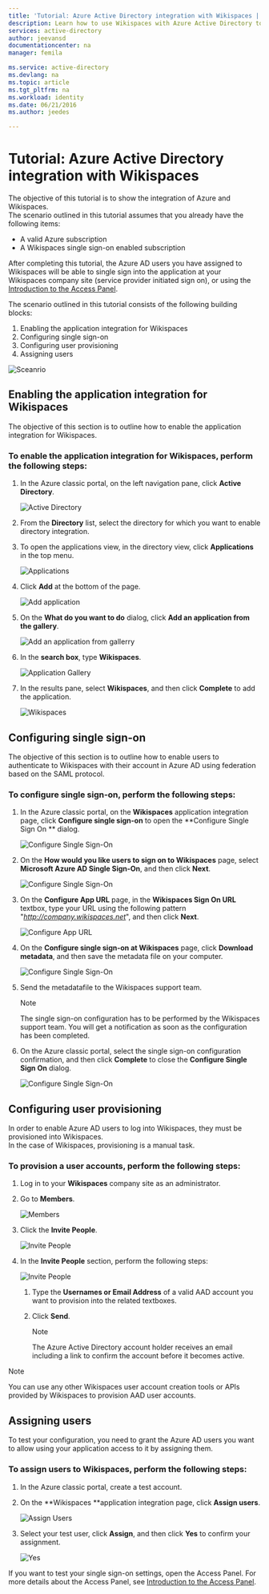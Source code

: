 ```yaml
---
title: 'Tutorial: Azure Active Directory integration with Wikispaces | Microsoft Azure'
description: Learn how to use Wikispaces with Azure Active Directory to enable single sign-on, automated provisioning, and more!.
services: active-directory
author: jeevansd
documentationcenter: na
manager: femila

ms.service: active-directory
ms.devlang: na
ms.topic: article
ms.tgt_pltfrm: na
ms.workload: identity
ms.date: 06/21/2016
ms.author: jeedes

---
```

# Tutorial: Azure Active Directory integration with Wikispaces
The objective of this tutorial is to show the integration of Azure and Wikispaces.  
The scenario outlined in this tutorial assumes that you already have the following items:

* A valid Azure subscription
* A Wikispaces single sign-on enabled subscription

After completing this tutorial, the Azure AD users you have assigned to Wikispaces will be able to single sign into the application at your Wikispaces company site (service provider initiated sign on), or using the [Introduction to the Access Panel](active-directory-saas-access-panel-introduction.md).

The scenario outlined in this tutorial consists of the following building blocks:

1. Enabling the application integration for Wikispaces
2. Configuring single sign-on
3. Configuring user provisioning
4. Assigning users

![Sceanrio](./media/active-directory-saas-wikispaces-tutorial/IC787182.png "Sceanrio")

## Enabling the application integration for Wikispaces
The objective of this section is to outline how to enable the application integration for Wikispaces.

### To enable the application integration for Wikispaces, perform the following steps:
1. In the Azure classic portal, on the left navigation pane, click **Active Directory**.
   
   ![Active Directory](./media/active-directory-saas-wikispaces-tutorial/IC700993.png "Active Directory")
2. From the **Directory** list, select the directory for which you want to enable directory integration.
3. To open the applications view, in the directory view, click **Applications** in the top menu.
   
   ![Applications](./media/active-directory-saas-wikispaces-tutorial/IC700994.png "Applications")
4. Click **Add** at the bottom of the page.
   
   ![Add application](./media/active-directory-saas-wikispaces-tutorial/IC749321.png "Add application")
5. On the **What do you want to do** dialog, click **Add an application from the gallery**.
   
   ![Add an application from gallerry](./media/active-directory-saas-wikispaces-tutorial/IC749322.png "Add an application from gallerry")
6. In the **search box**, type **Wikispaces**.
   
   ![Application Gallery](./media/active-directory-saas-wikispaces-tutorial/IC787186.png "Application Gallery")
7. In the results pane, select **Wikispaces**, and then click **Complete** to add the application.
   
   ![Wikispaces](./media/active-directory-saas-wikispaces-tutorial/IC787187.png "Wikispaces")

## Configuring single sign-on
The objective of this section is to outline how to enable users to authenticate to Wikispaces with their account in Azure AD using federation based on the SAML protocol.

### To configure single sign-on, perform the following steps:
1. In the Azure classic portal, on the **Wikispaces** application integration page, click **Configure single sign-on** to open the **Configure Single Sign On ** dialog.
   
   ![Configure Single Sign-On](./media/active-directory-saas-wikispaces-tutorial/IC787188.png "Configure Single Sign-On")
2. On the **How would you like users to sign on to Wikispaces** page, select **Microsoft Azure AD Single Sign-On**, and then click **Next**.
   
   ![Configure Single Sign-On](./media/active-directory-saas-wikispaces-tutorial/IC787189.png "Configure Single Sign-On")
3. On the **Configure App URL** page, in the **Wikispaces Sign On URL** textbox, type your URL using the following pattern "*http://company.wikispaces.net*", and then click **Next**.
   
   ![Configure App URL](./media/active-directory-saas-wikispaces-tutorial/IC787190.png "Configure App URL")
4. On the **Configure single sign-on at Wikispaces** page, click **Download metadata**, and then save the metadata file on your computer.
   
   ![Configure Single Sign-On](./media/active-directory-saas-wikispaces-tutorial/IC787191.png "Configure Single Sign-On")
5. Send the metadatafile to the Wikispaces support team.
   
   > [!NOTE]
   > The single sign-on configuration has to be performed by the Wikispaces support team. You will get a notification as soon as the configuration has been completed.
   > 
6. On the Azure classic portal, select the single sign-on configuration confirmation, and then click **Complete** to close the **Configure Single Sign On** dialog.
   
   ![Configure Single Sign-On](./media/active-directory-saas-wikispaces-tutorial/IC787192.png "Configure Single Sign-On")

## Configuring user provisioning
In order to enable Azure AD users to log into Wikispaces, they must be provisioned into Wikispaces.  
In the case of Wikispaces, provisioning is a manual task.

### To provision a user accounts, perform the following steps:
1. Log in to your **Wikispaces** company site as an administrator.
2. Go to **Members**.
   
   ![Members](./media/active-directory-saas-wikispaces-tutorial/IC787193.png "Members")
3. Click the **Invite People**.
   
   ![Invite People](./media/active-directory-saas-wikispaces-tutorial/IC787194.png "Invite People")
4. In the **Invite People** section, perform the following steps:
   
   ![Invite People](./media/active-directory-saas-wikispaces-tutorial/IC787208.png "Invite People")
   
   1. Type the **Usernames or Email Address** of a valid AAD account you want to provision into the related textboxes.
   2. Click **Send**.  
      
      > [!NOTE]
      > The Azure Active Directory account holder receives an email including a link to confirm the account before it becomes active.
      > 
      > 

> [!NOTE]
> You can use any other Wikispaces user account creation tools or APIs provided by Wikispaces to provision AAD user accounts.
> 
> 

## Assigning users
To test your configuration, you need to grant the Azure AD users you want to allow using your application access to it by assigning them.

### To assign users to Wikispaces, perform the following steps:
1. In the Azure classic portal, create a test account.
2. On the **Wikispaces **application integration page, click **Assign users**.
   
   ![Assign Users](./media/active-directory-saas-wikispaces-tutorial/IC787195.png "Assign Users")
3. Select your test user, click **Assign**, and then click **Yes** to confirm your assignment.
   
   ![Yes](./media/active-directory-saas-wikispaces-tutorial/IC767830.png "Yes")

If you want to test your single sign-on settings, open the Access Panel. For more details about the Access Panel, see [Introduction to the Access Panel](active-directory-saas-access-panel-introduction.md).

